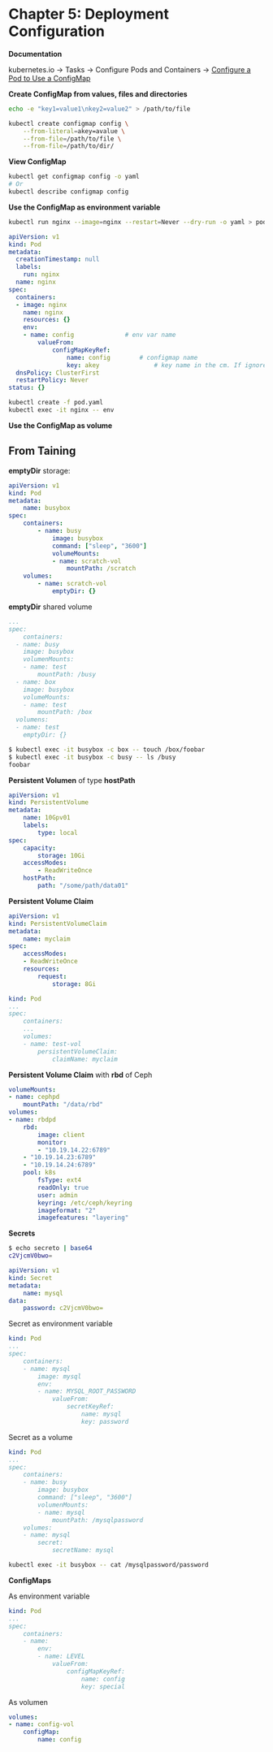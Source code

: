 # Chapter 5: Deployment Configuration

**Documentation**

kubernetes.io -> Tasks -> Configure Pods and Containers -> [Configure a Pod to Use a ConfigMap](https://kubernetes.io/docs/tasks/configure-pod-container/configure-pod-configmap/)

**Create ConfigMap from values, files and directories**

```bash
echo -e "key1=value1\nkey2=value2" > /path/to/file

kubectl create configmap config \
	--from-literal=akey=avalue \
	--from-file=/path/to/file \
	--from-file=/path/to/dir/
```

**View ConfigMap**

```bash
kubectl get configmap config -o yaml
# Or
kubectl describe configmap config
```

**Use the ConfigMap as environment variable**

```bash
kubectl run nginx --image=nginx --restart=Never --dry-run -o yaml > pod.yaml
```

```yaml
apiVersion: v1
kind: Pod
metadata:
  creationTimestamp: null
  labels:
    run: nginx
  name: nginx
spec:
  containers:
  - image: nginx
    name: nginx
    resources: {}
    env:
    - name: config				# env var name
    	valueFrom:
    		configMapKeyRef:
    			name: config 		# configmap name
    			key: akey				# key name in the cm. If ignored, will get all
  dnsPolicy: ClusterFirst
  restartPolicy: Never
status: {}
```

```bash
kubectl create -f pod.yaml
kubectl exec -it nginx -- env
```

**Use the ConfigMap as volume**



## From Taining

**emptyDir** storage:

```yaml
apiVersion: v1
kind: Pod
metadata:
	name: busybox
spec:
	containers:
		- name: busy
			image: busybox
			command: ["sleep", "3600"]
			volumeMounts:
			- name: scratch-vol
				mountPath: /scratch
	volumes:
		- name: scratch-vol
			emptyDir: {}
```

**emptyDir** shared volume

```yaml
...
spec:
	containers:
  - name: busy
    image: busybox
    volumenMounts:
    - name: test
    	mountPath: /busy
  - name: box
    image: busybox
    volumeMounts:
    - name: test
     	mountPath: /box
  volumens:
  - name: test
  	emptyDir: {}
```

```bash
$ kubectl exec -it busybox -c box -- touch /box/foobar
$ kubectl exec -it busybox -c busy -- ls /busy
foobar
```

**Persistent Volumen** of type **hostPath**

```yaml
apiVersion: v1
kind: PersistentVolume
metadata:
	name: 10Gpv01
	labels:
		type: local
spec:
	capacity:
		storage: 10Gi
	accessModes:
		- ReadWriteOnce
	hostPath:
		path: "/some/path/data01"
```

**Persistent Volume Claim** 

```yaml
apiVersion: v1
kind: PersistentVolumeClaim
metadata:
	name: myclaim
spec:
	accessModes:
	- ReadWriteOnce
	resources:
		request:
			storage: 8Gi
```

```yaml
kind: Pod
...
spec:
	containers:
	...
	volumes:
	- name: test-vol
		persistentVolumeClaim:
			claimName: myclaim
```

**Persistent Volume Claim** with **rbd** of Ceph

```yaml
volumeMounts:
- name: cephpd
	mountPath: "/data/rbd"
volumes:
- name: rbdpd
	rbd:
		image: client
		monitor:
		- "10.19.14.22:6789"
    - "10.19.14.23:6789"
    - "10.19.14.24:6789"
    pool: k8s
		fsType: ext4
		readOnly: true
		user: admin
		keyring: /etc/ceph/keyring
		imageformat: "2"
		imagefeatures: "layering"
```

**Secrets**

```bash
$ echo secreto | base64
c2VjcmV0bwo= 
```

```yaml
apiVersion: v1
kind: Secret
metadata:
	name: mysql
data:
	password: c2VjcmV0bwo=
```

Secret as environment variable

```yaml
kind: Pod
...
spec:
	containers:
	- name: mysql
		image: mysql
		env:
		- name: MYSQL_ROOT_PASSWORD
			valueFrom:
				secretKeyRef:
					name: mysql
					key: password
```

Secret as a volume

```yaml
kind: Pod
...
spec:
	containers:
	- name: busy
		image: busybox
		command: ["sleep", "3600"]
		volumenMounts:
		- name: mysql
			mountPath: /mysqlpassword
	volumes:
	- name: mysql
		secret:
			secretName: mysql
```

```bash
kubectl exec -it busybox -- cat /mysqlpassword/password
```

**ConfigMaps**

As environment variable

```yaml
kind: Pod
...
spec:
	containers:
	- name: 
		env:
		- name: LEVEL
			valueFrom:
				configMapKeyRef:
					name: config
					key: special
```

As volumen

```yaml
volumes:
- name: config-vol
	configMap:
		name: config
```

